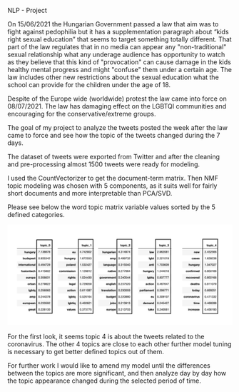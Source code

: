 NLP - Project



On 15/06/2021 the Hungarian Government passed a law that aim was to fight against pedophilia but it has a supplementation paragraph about “kids right sexual education” that seems to target something totally different. 
That part of the law regulates that in no media can appear any "non-traditional" sexual relationship what any underage audience has opportunity to watch as they believe that this kind of "provocation" can cause damage in the kids healthy mental progress and might "confuse" them under a certain age. The law includes other new restrictions about the sexual education what the school can provide for the children under the age of 18.

Despite of the Europe wide (worldwide) protest the law came into force on 08/07/2021. The law has damaging effect on the LGBTQI communities and encouraging for the conservative/extreme groups.

The goal of my project to analyze the tweets posted the week after the law came to force and see how the topic of the tweets changed during the 7 days.

The dataset of tweets were exported from Twitter and after the cleaning and pre-processing almost 1500 tweets were ready for modeling.


I used the CountVectorizer to get the document-term matrix. Then NMF topic modeling was chosen with 5 components, as it suits well for fairly short documents and more interpretable than PCA/SVD.

Please see below the word topic matrix variable values sorted by the 5 defined categories.


![Topic_modeling](https://raw.githubusercontent.com/NemeGabi/Metis_NLP_Project/main/Topic_modeling.png)


For the first look, it seems topic 4 is about the tweets related to the coronavirus. The other 4 topics are close to each other further model tuning is necessary to get better defined topics out of them.

For further work I would like to amend my model until the differences between the topics are more significant, and then analyze day by day how the topic appearance changed during the selected period of time.



